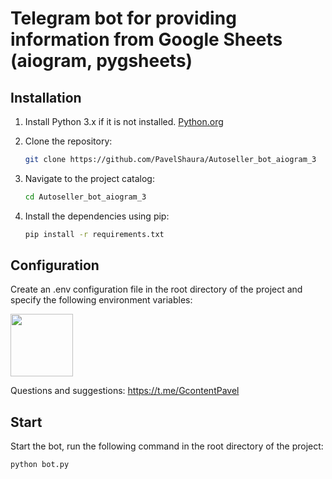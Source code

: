 # Telegram bot for providing information from Google Sheets (aiogram, pygsheets)

## Installation
1. Install Python 3.x if it is not installed. [Python.org](https://www.python.org/downloads/)

2. Clone the repository:

   ```bash
   git clone https://github.com/PavelShaura/Autoseller_bot_aiogram_3
   
3. Navigate to the project catalog:

   ```bash
   cd Autoseller_bot_aiogram_3
   
4. Install the dependencies using pip:

   ```bash
   pip install -r requirements.txt
   
## Configuration

Create an .env configuration file in the root directory of the project and specify the following environment variables:


<div id="header">
  <img src="https://media.giphy.com/media/3b6rWgdpjf0jrvvvZ6/giphy.gif" width="100"/>
</div>

Questions and suggestions: https://t.me/GcontentPavel


## Start

Start the bot, run the following command in the root directory of the project:

   ```bash 
   python bot.py